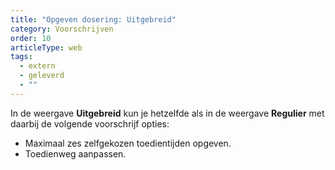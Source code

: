 ```yaml
---
title: "Opgeven dosering: Uitgebreid"
category: Voorschrijven
order: 10
articleType: web
tags:
  - extern
  - geleverd
  - ""
---
```

In de weergave **Uitgebreid** kun je hetzelfde als in de weergave **Regulier** met daarbij de volgende voorschrijf opties:
- Maximaal zes zelfgekozen toedientijden opgeven.
- Toedienweg aanpassen.

